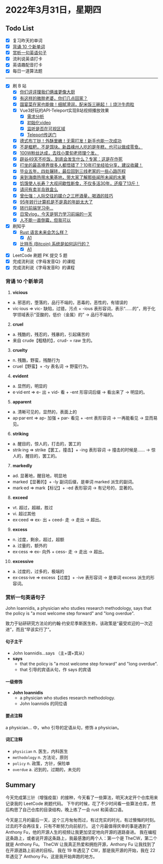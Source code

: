 # 2022年3月31日，星期四
## Todo List

- [x] 复习昨天的单词
- [x] [背诵 10 个新单词](#背诵-10-个新单词)
- [x] [赏析一句英语句子](#赏析一句英语句子)
- [x] 流利说英语打卡
- [x] 英语趣配音打卡
- [x] 每日一道算法题
--------
- [x] 刷 B 站
  - [x] [你们评评理我们俩谁更像大厨](https://b23.tv/6eGIDFu)
  - [x] [有这样的微胖老婆，你们几点回家？](https://b23.tv/PK8VYxs)
  - [x] [国宴菜在家也能做！细腻滑润，配米饭三碗起！丨烧汁牛肉粒](https://b23.tv/TrjjU91)
  - [x] Vue3好玩的API-Teleport实现B站视频播放效果
    - [x] [需求分析](https://b23.tv/rVbVw86)
    - [x] [初始化video](https://b23.tv/MR8R9Wp)
    - [x] [监听是否在可视区域](https://b23.tv/gTXc0lJ)
    - [x] [Teleport传送门](https://b23.tv/EwXXZnQ)
  - [x] [德式布丁挞！外酥里嫩！无需打发！新手也能一次成功](https://b23.tv/lDMTiB3)
  - [x] [不是糍粑，不是饵块。新昌嵊州人吃的是年糕，也可以做成零食。](https://b23.tv/U0jK2yc)
  - [x] [100W粉丝达成，去找小栗旬老师理个发。](https://b23.tv/ZLOy5NO)
  - [x] [辟谷49天不吃饭，到底会发生什么？专家：这是在作死](https://b23.tv/cHV4pJ3)
  - [x] [打坐的最高境界很多人都悟错了？10年打坐经验分享，建议收藏！](https://b23.tv/2OdTeXb)
  - [x] [毕业五年，四处辗转，最后回到三线老家的一些心路历程](https://b23.tv/u7VRYJr)
  - [x] [来到海南热带水果基地，带大家了解那些闻所未闻的水果](https://b23.tv/W0UkyRT)
  - [x] [饥饿使人长寿？大叔间歇性断食，不仅多活30年，还瘦了13斤！](https://b23.tv/HfiRVHW)
  - [x] [请问有卖半岛铁盒么](https://b23.tv/RGYxaEr)
  - [x] [曾仕强：人际交往的媒介之三杯酒量，喝酒的技巧](https://b23.tv/94MRl55)
  - [x] [95年转行计算机是不是真的年龄太大了](https://b23.tv/OM3htyr)
  - [x] [转行前端学习中…](https://b23.tv/87KGj3b)
  - [x] [日常vlog，今天是努力学习前端的一天](https://b23.tv/sVWLycw)
  - [x] [人不能一直倒霉，但我可以](https://b23.tv/kcHnOZx)
- [x] 刷知乎
  - [x] [Rust 语言未来会怎么样？](https://www.zhihu.com/question/520481165)
    - [x] [A1](https://www.zhihu.com/question/520481165/answer/2414838129)
  - [x] [比特币 (Bitcoin) 系统是如何运行的？](https://www.zhihu.com/question/20941124)
    - [x] [A1](https://www.zhihu.com/question/20941124/answer/20411491)
- [x] LeetCode 刷题 PK 提交 5 题
- [x] 完成流利说《字母发音Q》的课程
- [x] 完成流利说《字母发音R》的课程

### 背诵 10 个新单词

1. **vicious**
  - a. 邪恶的，堕落的，品行不端的，恶毒的，恶性的，有错误的
  - vic·ious => vic- 缺陷，过错，污点 + -ious 表形容词，表示“……的”，用于化学领域表示“亚酸的，低价（金属）的” → 品行不端的。

2. **cruel**
  - a. 残酷的，残忍的，残暴的，引起痛苦的
  - 来自 crude【粗糙的】，crud- = raw 生的。

3. **cruelty**
  - n. 残酷，野蛮，残酷行为
  - cruel【野蛮】+ -ty 表名词 → 野蛮行为。

4. **evident**
  - a. 显然的，明显的
  - e·vid·ent => e- 出 + vid- 看 + -ent 形容词后缀 → 看出来了 → 明显的。

5. **apparent**
  - a. 清晰可见的，显然的，表面上的
  - ap·par·ent => ap- 加强 + par- 看见 + -ent 表形容词 → 一再能看见 → 显而易见。

6. **striking**
  - a. 醒目的，惊人的，打击的，罢工的
  - strik·ing => strike【罢工，撞击】+ -ing 表形容词 → 撞击的时候是…… → 惊人的，醒目的，罢工的。

7. **markedly**
  - ad. 显著地，醒目地，明显地
  - marked【显著的】+ -ly 副词后缀，是单词 marked 派生的副词。
  - mark·ed => mark【标记】+ -ed 表形容词 → 有记号的，显著的。

8. **exceed**
  - vt. 超过，超越，胜过
  - vi. 超过其他
  - ex·ceed => ex- 出 + ceed- 走 → 走出 → 超出。

9. **excess**
  - n. 过度，剩余，超过，超额
  - a. 过量的，额外的
  - ex·cess => ex- 向外 + cess- 走 → 走出 → 超出。

10. **excessive**
  - a. 过度的，过多的，极端的
  - ex·cess·ive => excess【过度】+ -ive 表形容词 → 是单词 excess 派生的形容词。


### 赏析一句英语句子

John Ioannidis, a physician who studies research methodology, says that the policy is "a most welcome step forward" and "long overdue".

致力于钻研研究方法论的约翰·约安尼季斯医生称，该政策是“最受欢迎的一次迈进”，而且“早该实行了”。

#### 句子主干

- John Ioannidis...says （主+谓+宾从）
- **says**
  - that the policy is "a most welcome step forward" and "long overdue".
  - that 引导的宾语从句，作 says 的宾语

#### 一级修饰

- **John Ioannidis**
  - a physician who studies research methodology.
  - John Ioannidis 的同位语

#### 要点注释

a physician... 中，who 引导的定语从句，修饰 a physician。

#### 词汇注释

- `physician` n. 医生，内科医生
- `methodology` n. 方法论，原则
- `policy` n. 政策，方针，保险单
- `overdue` a. 迟到的，过期的，未兑的

## Summary

今天完成第三针（增强疫苗）的接种，今天看了一些算法，明天决定开个仓库用来记录我的 LeetCode 刷题代码。
下午的时候，花了不少时间看一些算法仓库，然后构思了自己仓库的目录结构，晚上练了一会 rust 和英语口语。

今天是三月的最后一天，这个三月匆匆而过，有过充实的时光，有过懊悔的时刻。过去的不会再往复，只有不断努力向前航行。
这个月最值得庆幸的事是遇到了 Anthony Fu，他的开源人生的视频让我更加坚定地向开源的道路奋进。
我在编程这条路上，或者说开源这条路上，我最感激的两个人：第一个是 TheCW，第二个就是 Anthony Fu。
TheCW 让我真正热爱和拥抱开源，Anthony Fu 让我找到了在开源道路上前进的目标。
我在 19 年遇见了 CW，那是我开源的开始，我在 22 年遇见了 Anthony Fu，这是我开始奔跑的地方。
